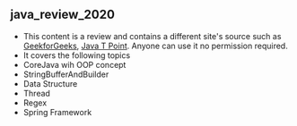 ## java_review_2020
- This content is a review and contains a different site's source such as [GeekforGeeks](https://www.geeksforgeeks.org/java/), [Java T Point](https://www.javatpoint.com/java-tutorial).  Anyone can use it no permission required.
- It covers the following topics
-   CoreJava wih OOP concept
-   StringBufferAndBuilder
-   Data Structure
-   Thread
-   Regex
-   Spring Framework
